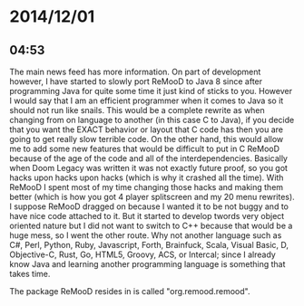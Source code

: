 # 2014/12/01

## 04:53

The main news feed has more information. On part of development however, I
have started to slowly port ReMooD to Java 8 since after programming Java for
quite some time it just kind of sticks to you. However I would say that I am
an efficient programmer when it comes to Java so it should not run like
snails. This would be a complete rewrite as when changing from on language to
another (in this case C to Java), if you decide that you want the EXACT
behavior or layout that C code has then you are going to get really slow
terrible code. On the other hand, this would allow me to add some new features
that would be difficult to put in C ReMooD because of the age of the code and
all of the interdependencies. Basically when Doom Legacy was written it was
not exactly future proof, so you got hacks upon hacks upon hacks (which is why
it crashed all the time). With ReMooD I spent most of my time changing those
hacks and making them better (which is how you got 4 player splitscreen and my
20 menu rewrites). I suppose ReMooD dragged on because I wanted it to be not
buggy and to have nice code attached to it. But it started to develop twords
very object oriented nature but I did not want to switch to C++ because that
would be a huge mess, so I went the other route. Why not another language such
as C#, Perl, Python, Ruby, Javascript, Forth, Brainfuck, Scala, Visual Basic,
D, Objective-C, Rust, Go, HTML5, Groovy, ACS, or Intercal; since I already
know Java and learning another programming language is something that takes
time.

The package ReMooD resides in is called "org.remood.remood".


